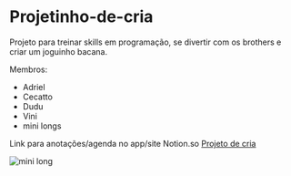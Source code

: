 # Projetinho-de-cria
Projeto para treinar skills em programação, se divertir com os brothers e criar um joguinho bacana.

Membros:
- Adriel
- Cecatto
- Dudu
- Vini
- mini longs

Link para anotações/agenda no app/site Notion.so [Projeto de cria](https://oasis-family-ae5.notion.site/b84936200e8e4601ae627460051dff1d?v=027b2b5ef0a94b9081f862dfcf938843)

![mini long](https://encrypted-tbn0.gstatic.com/images?q=tbn:ANd9GcSrqdkhRmCe81i0jZJkoUh3KDD-_dZ46sptfw&usqp=CAU)
